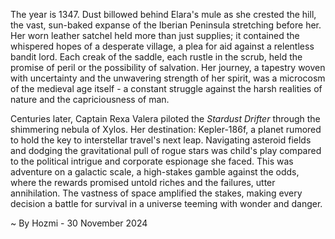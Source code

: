 
The year is 1347.  Dust billowed behind Elara's mule as she crested the hill, the vast, sun-baked expanse of the Iberian Peninsula stretching before her.  Her worn leather satchel held more than just supplies; it contained the whispered hopes of a desperate village, a plea for aid against a relentless bandit lord.  Each creak of the saddle, each rustle in the scrub, held the promise of peril or the possibility of salvation.  Her journey, a tapestry woven with uncertainty and the unwavering strength of her spirit, was a microcosm of the medieval age itself - a constant struggle against the harsh realities of nature and the capriciousness of man.

Centuries later, Captain Rexa Valera piloted the *Stardust Drifter* through the shimmering nebula of Xylos.  Her destination: Kepler-186f, a planet rumored to hold the key to interstellar travel's next leap.  Navigating asteroid fields and dodging the gravitational pull of rogue stars was child's play compared to the political intrigue and corporate espionage she faced.  This was adventure on a galactic scale, a high-stakes gamble against the odds, where the rewards promised untold riches and the failures, utter annihilation.  The vastness of space amplified the stakes, making every decision a battle for survival in a universe teeming with wonder and danger.

~ By Hozmi - 30 November 2024
